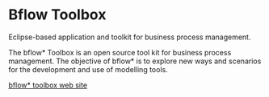 # Bflow Toolbox
Eclipse-based application and toolkit for business process management.

The bflow* Toolbox is an open source tool kit for business process management. The objective of bflow* is to explore new ways and scenarios for the development and use of modelling tools.

[bflow* toolbox web site](http://www.bflow.org)
